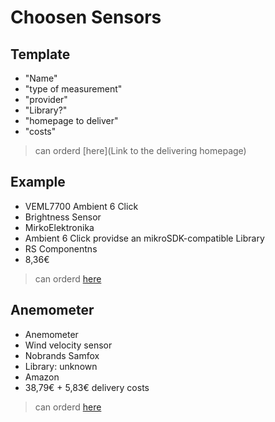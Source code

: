 # Choosen Sensors

## Template

- "Name"
- "type of measurement"
- "provider"
- "Library?"
- "homepage to deliver"
- "costs"
> can orderd [here](Link to the delivering homepage)

## Example

- VEML7700 Ambient 6 Click 
- Brightness Sensor
- MirkoElektronika
- Ambient 6 Click providse an mikroSDK-compatible Library
- RS Componentns
- 8,36€
> can orderd [here](https://at.rs-online.com/web/p/entwicklungstools-sensorik/1885517/)


## Anemometer

- Anemometer
- Wind velocity sensor
- Nobrands Samfox
- Library: unknown
- Amazon
- 38,79€ + 5,83€ delivery costs
> can orderd [here](https://www.amazon.de/nobrands-Samfox-Pulssignalausgang-Windgeschwindigkeitssensor-Anemometer-Aluminiumlegierung/dp/B08G1J6NRD/ref=sr_1_11?__mk_de_DE=%C3%85M%C3%85%C5%BD%C3%95%C3%91&crid=EF4781WD3FND&dchild=1&keywords=windgeschwindigkeitssensor&qid=1635174645&sprefix=windgeschwin%2Caps%2C1694&sr=8-11)


